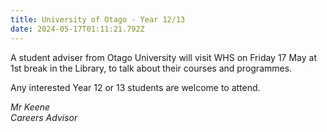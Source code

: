 ```yaml
---
title: University of Otago - Year 12/13
date: 2024-05-17T01:11:21.792Z
---
```

A student adviser from Otago University will visit WHS on Friday 17 May at 1st break in the Library, to talk about their courses and programmes. 

Any interested Year 12 or 13 students are welcome to attend.

*Mr Keene  
Careers Advisor*